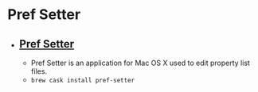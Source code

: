 # Pref Setter
- [Pref Setter](http://www.nightproductions.net/prefsetter.html)
  - 
  - Pref Setter is an application for Mac OS X used to edit property list files.
  - `brew cask install pref-setter`
